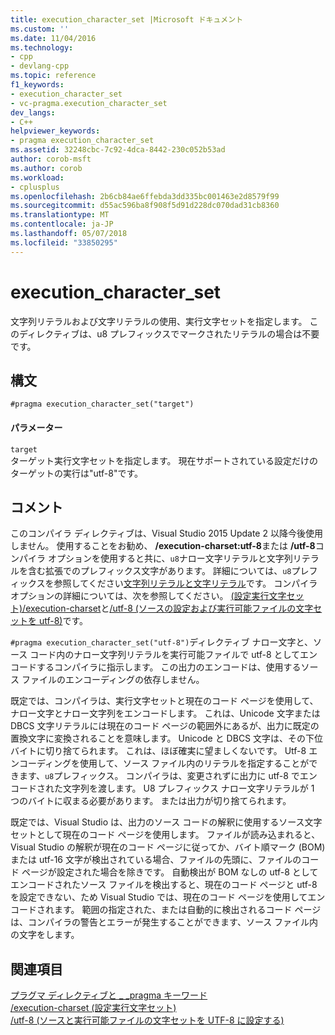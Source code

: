```yaml
---
title: execution_character_set |Microsoft ドキュメント
ms.custom: ''
ms.date: 11/04/2016
ms.technology:
- cpp
- devlang-cpp
ms.topic: reference
f1_keywords:
- execution_character_set
- vc-pragma.execution_character_set
dev_langs:
- C++
helpviewer_keywords:
- pragma execution_character_set
ms.assetid: 32248cbc-7c92-4dca-8442-230c052b53ad
author: corob-msft
ms.author: corob
ms.workload:
- cplusplus
ms.openlocfilehash: 2b6cb84ae6ffebda3dd335bc001463e2d8579f99
ms.sourcegitcommit: d55ac596ba8f908f5d91d228dc070dad31cb8360
ms.translationtype: MT
ms.contentlocale: ja-JP
ms.lasthandoff: 05/07/2018
ms.locfileid: "33850295"
---
```

# <a name="executioncharacterset"></a>execution_character_set
文字列リテラルおよび文字リテラルの使用、実行文字セットを指定します。 このディレクティブは、u8 プレフィックスでマークされたリテラルの場合は不要です。  
  
## <a name="syntax"></a>構文  
  
```  
#pragma execution_character_set("target")  
```  
  
#### <a name="parameters"></a>パラメーター  
 `target`  
 ターゲット実行文字セットを指定します。 現在サポートされている設定だけのターゲットの実行は"utf-8"です。  
  
## <a name="remarks"></a>コメント  
 このコンパイラ ディレクティブは、Visual Studio 2015 Update 2 以降今後使用しません。 使用することをお勧め、 **/execution-charset:utf-8**または **/utf-8**コンパイラ オプションを使用すると共に、`u8`ナロー文字リテラルと文字列リテラルを含む拡張でのプレフィックス文字があります。 詳細については、`u8`プレフィックスを参照してください[文字列リテラルと文字リテラル](../cpp/string-and-character-literals-cpp.md)です。 コンパイラ オプションの詳細については、次を参照してください。 [(設定実行文字セット)/execution-charset](../build/reference/execution-charset-set-execution-character-set.md)と[/utf-8 (ソースの設定および実行可能ファイルの文字セットを utf-8)](../build/reference/utf-8-set-source-and-executable-character-sets-to-utf-8.md)です。  
  
 `#pragma execution_character_set("utf-8")`ディレクティブ ナロー文字と、ソース コード内のナロー文字列リテラルを実行可能ファイルで utf-8 としてエンコードするコンパイラに指示します。 この出力のエンコードは、使用するソース ファイルのエンコーディングの依存しません。  
  
 既定では、コンパイラは、実行文字セットと現在のコード ページを使用して、ナロー文字とナロー文字列をエンコードします。 これは、Unicode 文字または DBCS 文字リテラルには現在のコード ページの範囲外にあるが、出力に既定の置換文字に変換されることを意味します。 Unicode と DBCS 文字は、その下位バイトに切り捨てられます。 これは、ほぼ確実に望ましくないです。 Utf-8 エンコーディングを使用して、ソース ファイル内のリテラルを指定することができます、`u8`プレフィックス。 コンパイラは、変更されずに出力に utf-8 でエンコードされた文字列を渡します。 U8 プレフィックス ナロー文字リテラルが 1 つのバイトに収まる必要があります。 または出力が切り捨てられます。  
  
 既定では、Visual Studio は、出力のソース コードの解釈に使用するソース文字セットとして現在のコード ページを使用します。 ファイルが読み込まれると、Visual Studio の解釈が現在のコード ページに従ってか、バイト順マーク (BOM) または utf-16 文字が検出されている場合、ファイルの先頭に、ファイルのコード ページが設定された場合を除きです。 自動検出が BOM なしの utf-8 としてエンコードされたソース ファイルを検出すると、現在のコード ページと utf-8 を設定できない、ため Visual Studio では、現在のコード ページを使用してエンコードされます。 範囲の指定された、または自動的に検出されるコード ページは、コンパイラの警告とエラーが発生することができます、ソース ファイル内の文字をします。  
  
## <a name="see-also"></a>関連項目  
 [プラグマ ディレクティブと _ _pragma キーワード](../preprocessor/pragma-directives-and-the-pragma-keyword.md)   
 [/execution-charset (設定実行文字セット)](../build/reference/execution-charset-set-execution-character-set.md)   
 [/utf-8 (ソースと実行可能ファイルの文字セットを UTF-8 に設定する)](../build/reference/utf-8-set-source-and-executable-character-sets-to-utf-8.md)